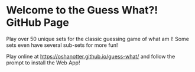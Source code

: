Welcome to the Guess What?! GitHub Page
===========================
Play over 50 unique sets for the classic guessing game of what am I!
Some sets even have several sub-sets for more fun!

Play online at https://oshanotter.github.io/guess-what/ and follow the prompt to install the Web App!
